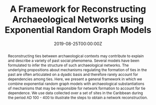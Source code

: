 ---
abstract: Reconstructing ties between archaeological contexts may contribute to explain and describe a variety of past social phenomena. Several models have been formulated to infer the structure of such archaeological networks. The underlying propositions about mechanisms regulating the formation of ties in the past are often articulated on a dyadic basis and therefore rarely account for dependencies among ties. Here, we present a general framework in which we combine exponential random graph models with archaeological substantiations of mechanisms that may be responsible for network formation to account for tie dependence. We use data collected over a set of sites in the Caribbean during the period AD 100 - 400 to illustrate the steps to obtain a network reconstruction.
authors:
- Viviana Amati
- Angus Mol
- admin
- Corinne Hofman
- Ulrik Brandes
date: "2019-08-25T00:00:00Z"
doi: 10.1007/s10816-019-09423-z
featured: false
image:
  caption: 
  focal_point: ""
  preview_only: false
projects: []
publication: '*Journal of Archaeological Method and Theory*'
publication_short: ""
publication_types:
- "2"
publishDate: "2019-08-25T00:00:00Z"
slides: 
summary:  We present a general framework in which we combine exponential random graph models with archaeological substantiations of mechanisms that may be responsible for network formation to account for tie dependence.
tags:
- archaeology
title: A Framework for Reconstructing Archaeological Networks using Exponential Random Graph Models
url_code: ""
url_dataset: ""
url_pdf: https://link.springer.com/content/pdf/10.1007%2Fs10816-019-09423-z.pdf
url_poster: ""
url_project: ""
url_slides: ""
url_source: ""
url_video: ""
---
